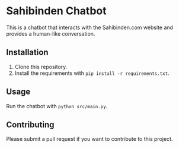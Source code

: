 # Sahibinden Chatbot

This is a chatbot that interacts with the Sahibinden.com website and provides a human-like conversation.

## Installation

1. Clone this repository.
2. Install the requirements with `pip install -r requirements.txt`.

## Usage

Run the chatbot with `python src/main.py`.

## Contributing

Please submit a pull request if you want to contribute to this project.
